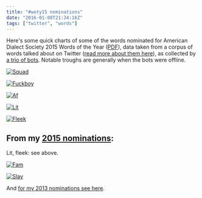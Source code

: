 ```yaml
---
title: "#woty15 nominations"
date: "2016-01-08T21:34:16Z"
tags: ["twitter", "words"]
---
```


<p>Here's some quick charts&nbsp;of some of the words nominated for American Dialect Society 2015 Words of the Year (<a href="http://www.americandialect.org/wp-content/uploads/2015-WOTY-nominations.pdf">PDF</a>), data taken from a&nbsp;corpus of words&nbsp;talked about on Twitter (<a href="http://laivakoira.typepad.com/blog/2016/01/twitter-woty-2015.html">read more about them here</a>), as collected by <a href="https://twitter.com/hugovk/lists/notabletwitterwordbots">a trio of bots</a>. Notable troughs are generally when the bots were offline.</p>
<p><a class="asset-img-link" href="http://laivakoira.typepad.com/.a/6a00d83451c59c69e201bb08a95351970d-pi" style="display: inline;"><img alt="Squad" border="0" class="asset  asset-image at-xid-6a00d83451c59c69e201bb08a95351970d image-full img-responsive" src="https://laivakoira.typepad.com/.a/6a00d83451c59c69e201bb08a95351970d-800wi" title="Squad" /></a></p>
<p><a class="asset-img-link" href="http://laivakoira.typepad.com/.a/6a00d83451c59c69e201bb08a95365970d-pi" style="display: inline;"><img alt="Fuckboy" border="0" class="asset  asset-image at-xid-6a00d83451c59c69e201bb08a95365970d image-full img-responsive" src="https://laivakoira.typepad.com/.a/6a00d83451c59c69e201bb08a95365970d-800wi" title="Fuckboy" /></a></p>
<p><a class="asset-img-link" href="http://laivakoira.typepad.com/.a/6a00d83451c59c69e201b7c804aace970b-pi" style="display: inline;"><img alt="Af" border="0" class="asset  asset-image at-xid-6a00d83451c59c69e201b7c804aace970b image-full img-responsive" src="https://laivakoira.typepad.com/.a/6a00d83451c59c69e201b7c804aace970b-800wi" title="Af" /></a></p>
<p><a class="asset-img-link" href="http://laivakoira.typepad.com/.a/6a00d83451c59c69e201b8d18e8dc6970c-pi" style="display: inline;"><img alt="Lit" border="0" class="asset  asset-image at-xid-6a00d83451c59c69e201b8d18e8dc6970c image-full img-responsive" src="https://laivakoira.typepad.com/.a/6a00d83451c59c69e201b8d18e8dc6970c-800wi" title="Lit" /></a></p>
<p><a class="asset-img-link" href="http://laivakoira.typepad.com/.a/6a00d83451c59c69e201bb08a95378970d-pi" style="display: inline;"><img alt="Fleek" border="0" class="asset  asset-image at-xid-6a00d83451c59c69e201bb08a95378970d image-full img-responsive" src="https://laivakoira.typepad.com/.a/6a00d83451c59c69e201bb08a95378970d-800wi" title="Fleek" /></a></p>
<h2>From my <a href="http://laivakoira.typepad.com/blog/2016/01/twitter-woty-2015.html">2015 nominations</a>:</h2>
<p>Lit, fleek: see above.</p>
<p><a class="asset-img-link" href="http://laivakoira.typepad.com/.a/6a00d83451c59c69e201bb08a95391970d-pi" style="display: inline;"><img alt="Fam" border="0" class="asset  asset-image at-xid-6a00d83451c59c69e201bb08a95391970d image-full img-responsive" src="https://laivakoira.typepad.com/.a/6a00d83451c59c69e201bb08a95391970d-800wi" title="Fam" /></a></p>
<p><a class="asset-img-link" href="http://laivakoira.typepad.com/.a/6a00d83451c59c69e201b8d18e8dda970c-pi" style="display: inline;"><img alt="Slay" border="0" class="asset  asset-image at-xid-6a00d83451c59c69e201b8d18e8dda970c image-full img-responsive" src="https://laivakoira.typepad.com/.a/6a00d83451c59c69e201b8d18e8dda970c-800wi" title="Slay" /></a></p>
<p>And <a href="http://laivakoira.typepad.com/blog/2016/01/twitter-woty-2015.html">for&nbsp;my 2013 nominations&nbsp;see here</a>.</p>
<p>&nbsp;</p>
